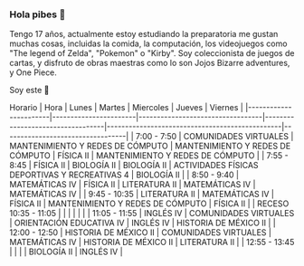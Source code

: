### Hola pibes 👋

Tengo 17 años, actualmente estoy estudiando la preparatoria
me gustan muchas cosas, incluidas la comida, la computación,
los videojuegos como "The legend of Zelda", "Pokemon" o "Kirby".
Soy coleccionista de juegos de cartas, y disfruto de obras maestras
como lo son Jojos Bizarre adventures, y One Piece. 

Soy este 🦐

Horario
| Hora                  | Lunes                 | Martes                           | Miercoles                        | Jueves                                         | Viernes                          |
|-----------------------|-----------------------|----------------------------------|----------------------------------|------------------------------------------------|----------------------------------|
| 7:00 - 7:50           | COMUNIDADES VIRTUALES | MANTENIMIENTO Y REDES DE CÓMPUTO | MANTENIMIENTO Y REDES DE CÓMPUTO | FÍSICA II                                      | MANTENIMIENTO Y REDES DE CÓMPUTO |
| 7:55 - 8:45           | FÍSICA II             | BIOLOGÍA II                      | BIOLOGÍA II                      | ACTIVIDADES FÍSICAS DEPORTIVAS Y RECREATIVAS 4 | BIOLOGÍA II                      |
| 8:50 - 9:40           | MATEMÁTICAS IV        | FÍSICA II                        | LITERATURA II                    | MATEMÁTICAS IV                                 | MATEMÁTICAS IV                   |
| 9:45 - 10:35          | LITERATURA II         | MATEMÁTICAS IV                   | FÍSICA II                        | MANTENIMIENTO Y REDES DE CÓMPUTO               | FÍSICA II                        |
| RECESO  10:35 - 11:05 |                       |                                  |                                  |                                                |                                  |
| 11:05 - 11:55         | INGLÉS IV             | COMUNIDADES VIRTUALES            | ORIENTACIÓN EDUCATIVA IV         | INGLÉS IV                                      | HISTORIA DE MÉXICO II            |
| 12:00 - 12:50         | HISTORIA DE MÉXICO II | COMUNIDADES VIRTUALES            | MATEMÁTICAS IV                   | HISTORIA DE MÉXICO II                          | LITERATURA II                    |
| 12:55 - 13:45         |                       |                                  |                                  | BIOLOGÍA II                                    | INGLÉS IV                        |
